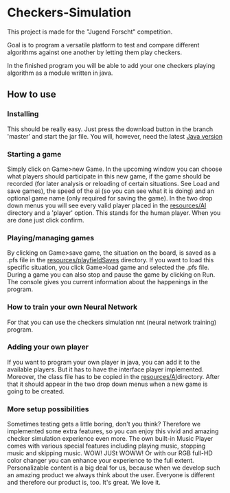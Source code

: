 # Checkers-Simulation

This project is made for the "Jugend Forscht" competition.

Goal is to program a versatile platform to test and compare different algorithms against one another by letting them play checkers.

In the finished program you will be able to add your one checkers playing algorithm as a module written in java.

## How to use
### Installing
This should be really easy. Just press the download button in the branch 'master' and start the jar file. You will, however, need the latest [Java version](https://www.java.com/de/)
### Starting a game
Simply click on Game>new Game. In the upcoming window you can choose what players should participate in this new game, if the game should be recorded (for later analysis or reloading of certain situations. See Load and save games), the speed of the ai  (so you can see what it is doing) and an optional game name (only required for saving the game). In the two drop down menus you will see every valid player placed in the [resources/AI](resources/AI) directory and a 'player' option. This stands for the human player. When you are done just click confirm.
### Playing/managing games
By clicking on  Game>save game, the situation on the board, is saved as a .pfs file in the [resources/playfieldSaves](resources/playfieldSaves) directory. If you want to load this specific situation, you click Game>load game and selected the .pfs file.
During a game you can also stop and pause the game by clicking on Run. The console gives you current information about the happenings in the program.
### How to train your own Neural Network
For that you can use the checkers simulation nnt (neural network training) program.
### Adding your own player
If you want to program your own player in java, you can add it to the available players. But it has to have the interface player implemented. Moreover, the class file has to be copied in the [resources/AI](resources/AI)directory. After that it should appear in the two drop down menus when a new game is going to be created.
### More setup possibilities
Sometimes testing gets a little boring, don't you think? Therefore we implemented some extra features, so you can enjoy this vivid and amazing checker simulation experience even more. 
The own built-in Music Player comes with various special features including playing music, stopping music and skipping music. WOW! JUSt WOWW!
Or with our RGB full-HD color changer you can enhance your experience to the full extent. 
Personalizable content is a big deal for us, because when we develop such an amazing product we always think about the user. Everyone is different and therefore our product is, too. It's great. We love it.
